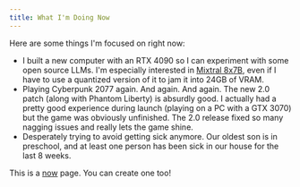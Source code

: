 ```yaml
---
title: What I'm Doing Now
---
```


Here are some things I'm focused on right now:

- I built a new computer with an RTX 4090 so I can experiment with some open source LLMs. I'm especially interested in [Mixtral 8x7B](https://mistral.ai/news/mixtral-of-experts/), even if I have to use a quantized version of it to jam it into 24GB of VRAM.
- Playing Cyberpunk 2077 again. And again. And again. The new 2.0 patch (along with Phantom Liberty) is absurdly good. I actually had a pretty good experience during launch (playing on a PC with a GTX 3070) but the game was obviously unfinished. The 2.0 release fixed so many nagging issues and really lets the game shine.
- Desperately trying to avoid getting sick anymore. Our oldest son is in preschool, and at least one person has been sick in our house for the last 8 weeks.

This is a [now](https://nownownow.com/about) page. You can create one too!

